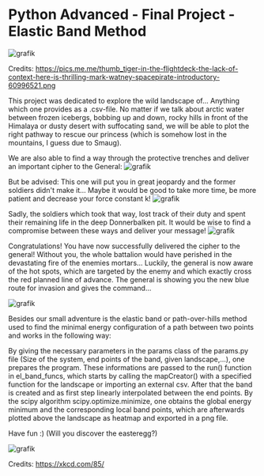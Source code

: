 # Python Advanced - Final Project - Elastic Band Method 

![grafik](https://user-images.githubusercontent.com/78024843/128179239-1eeed425-9e78-4ed9-9d47-9eab5edebf7c.png)

Credits: https://pics.me.me/thumb_tiger-in-the-flightdeck-the-lack-of-context-here-is-thrilling-mark-watney-spacepirate-introductory-60996521.png

This project was dedicated to explore the wild landscape of... Anything which one provides as a .csv-file.
No matter if we talk about arctic water between frozen icebergs, bobbing up and down, rocky hills in front of the Himalaya or dusty desert with suffocating sand, we will be able to plot the right pathway to rescue our princess (which is somehow lost in the mountains, I guess due to Smaug).

We are also able to find a way through the protective trenches and deliver an important cipher to the General:
![grafik](https://user-images.githubusercontent.com/78024843/128180849-e811c2bf-51f2-4247-a5ec-fb19f704f1da.png)

But be advised: This one will put you in great jeopardy and the former soldiers didn't make it... Maybe it would be good to take more time, be more patient and decrease your force constant k!
![grafik](https://user-images.githubusercontent.com/78024843/128180872-12574326-52c2-4205-9378-b83dfadbc190.png)

Sadly, the soldiers which took that way, lost track of their duty and spent their remaining life in the deep Donnerbalken pit.
It would be wise to find a compromise between these ways and deliver your message!
![grafik](https://user-images.githubusercontent.com/78024843/128180981-363eb5f6-ceea-46f1-b287-38c80a89e9f9.png)

Congratulations!
You have now successfully delivered the cipher to the general!
Without you, the whole battalion would have perished in the devastating fire of the enemies mortars...
Luckily, the general is now aware of the hot spots, which are targeted by the enemy and which exactly cross the red planned line of advance.
The general is showing you the new blue route for invasion and gives the command...

![grafik](https://user-images.githubusercontent.com/78024843/128205196-da1df4d9-c7fa-4bef-8374-dbd14e90ab6f.png)



Besides our small adventure is the elastic band or path-over-hills method used to find the minimal energy configuration of a path between two points
and works in the following way:


By giving the necessary parameters in the params class of the params.py file (Size of the system, end points of the band, given landscape,...),
one prepares the program.
These informations are passed to the run() function in el_band_funcs, which starts by calling the mapCreator() with a specified function 
for the landscape or importing an external csv.
After that the band is created and as first step linearly interpolated between the end points.
By the scipy algorithm scipy.optimize.minimize, one obtains the global energy minimum and the corresponding local band points, which are afterwards 
plotted above the landscape as heatmap and exported in a png file.


Have fun :) (Will you discover the easteregg?)

![grafik](https://user-images.githubusercontent.com/78024843/128217163-6ab89c87-8a54-4cc1-a368-df582f5c7bc5.png)

Credits: https://xkcd.com/85/

